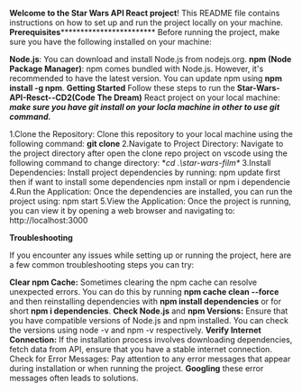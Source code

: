 **Welcome to the Star Wars API React project**! This README file contains instructions on how to set up and run the project locally on your machine.
************************************Prerequisites************************************************************
Before running the project, make sure you have the following installed on your machine:

**Node.js**: You can download and install Node.js from nodejs.org.
**npm (Node Package Manager)**: npm comes bundled with Node.js. However, it's recommended to have the latest version. You can update npm using **npm install -g npm**.
************************************Getting Started************************************
Follow these steps to run the **Star-Wars-API-Resct--CD2(Code The Dream)** React project on your local machine:
*********make sure you have git install on your locla machine in other to use git command.*********

  1.Clone the Repository: Clone this repository to your local machine using the following command:
      **git clone <repository-url>**
  2.Navigate to Project Directory: Navigate to the project directory after open the clone repo project on vscode using the following command to change directory:
     **cd .\star-wars-film\**
  3.Install Dependencies: Install project dependencies by running:
    npm update first then if want to install some dependencies npm install or npm i dependencie
  4.Run the Application: Once the dependencies are installed, you can run the project using:
    npm start
  5.View the Application: Once the project is running, you can view it by opening a web browser and navigating to:
    http://localhost:3000

************************************Troubleshooting************************************

If you encounter any issues while setting up or running the project, here are a few common troubleshooting steps you can try:

**Clear npm Cache:** Sometimes clearing the npm cache can resolve unexpected errors. You can do this by running **npm cache clean --force** and then reinstalling dependencies with **npm install dependencies** or for short **npm i dependencies**.
**Check Node.js** and **npm Versions:** Ensure that you have compatible versions of Node.js and npm installed. You can check the versions using node -v and npm -v respectively.
**Verify Internet Connection:** If the installation process involves downloading dependencies, fetch data from API, ensure that you have a stable internet connection.
Check for Error Messages: Pay attention to any error messages that appear during installation or when running the project. **Googling** these error messages often leads to solutions.



